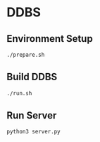 # DDBS

## Environment Setup

```sh
./prepare.sh
```

## Build DDBS

```sh
./run.sh
```

## Run Server

```sh
python3 server.py
```